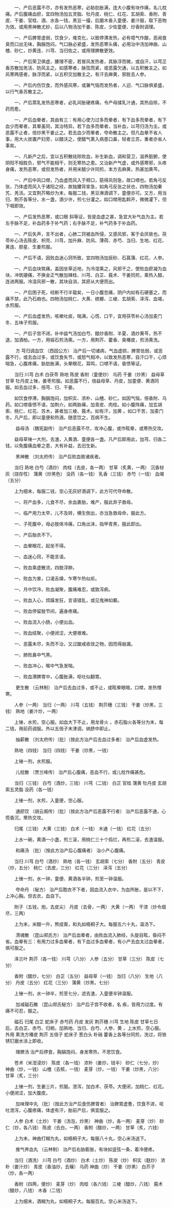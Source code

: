 <!-- { "loadSidebar": true } -->
　　一、产后恶露不尽，亦有发热恶寒，必胁肋胀满，连大小腹有块作痛，名儿枕痛。产后腹痛血瘀，宜四物汤加五灵脂、牡丹皮、桃仁、红花、玄胡索、香附、青皮、干姜、官桂、酒、水各一钱，黑豆一撮，后磨木香入童便、姜汁服，取下恶物为效。或用黑神散尤妙，后以八物汤加干姜、陈皮，少佐童便、炒香附调理。

　　一、产后脾胃虚弱，饮食少，难克化，以致停滞发热，必有噫气作酸，恶闻食臭而口出无味，胸膈饱闷，气口脉必紧盛，发热恶寒头痛，必用治中汤加神曲、山楂、砂仁，炒黄连、川芎、当归佐之，或用理脾散更效。

　　一、产后荣卫俱虚，腠理不密，若冒风发热者，其脉浮而微，或自汗，以芎芷香苏散加羌活、防风主之。如感寒者，脉弦而紧，或恶露欠通，以五积散主之。如风寒两感者，脉浮而紧，以五积交加散主之。有汗去麻黄，邪胜去人参。

　　一、产后内伤饮食，而外感风寒，或兼气恼而发热者，人迎、气口脉俱紧盛，以行气香苏散主之。

　　一、产后蒸乳发热恶寒者，必乳间胀硬疼痛，令产母揉乳汁通，其热自除，不药而愈。

　　一、产后血晕者，其由有三：有用心使力过多而晕者，有下血多而晕者，有下血少而晕者，其晕虽同，其治特异。若下血多而晕者，当补血，以芎归汤为主。或恶露不止者，倍炒黑干姜止之。若去血少而晕者，夺命散主之。但凡血晕不省人事，用大火炭置产妇旁，以醋沃之，使醋气熏入病患口鼻，轻者立苏，重者亦省人事矣。

　　一、凡新产之后，宜以五积散祛除败血，补生新血，调和营卫，滋养脏腑，使阴阳不相胜负，邪气不能相干，则无寒热之患。又治新产气虚，或外感寒邪，头疼身痛，发热恶寒，或但发热者，并用米醋少许同煎，本方去麻黄，热甚加黄芩。

　　一、产后中风口噤，乃血虚而风入于颊口，筋得风则急，故口噤也。若角弓反张，乃体虚而风入于诸阳之经，故独腰背挛急，如角弓反张之状也，四物汤加秦艽、羌活。又宜荆芥略炒为末，每服二钱，黑豆淋酒调下，童便亦可。又方，用当归、荆芥各等分，水一盏，酒少许，煎七分灌之。如口噤用匙斡开，微微灌下，但下咽即效。

　　一、产后发热恶寒，或口眼 斜等证，皆是血虚之甚，急宜大补气血为主。若左手脉不足，补血药多于补气药；右手脉不足，补气药多于补血药。

　　一、产后失声，言不出者，心肺二窍被血所侵，又感风邪，客于会厌故也。茯苓补心汤去陈皮、枳壳、川芎，加升麻、防风、薄荷、赤芍、当归、生地、红花、黄连、胆星、生姜煎服。

　　一、产后不语，因败血迷心窍所致，宜四物汤加辰砂、石菖蒲、红花、人参。

　　一、产后血块筑痛，盖因坐草近地，为冷湿乘之，风邪干之，使败血瘀凝为血块，冲筑硬痛，不换金正气散加辣桂、川芎、白芷、莪术、干姜同煎，乘热入醋，连进两服。冷湿风邪一散，其块自消，其瘀从大便而出。

　　一、产后困子死，经断不行半载矣，一日小腹忽痛，阴户内如有石硬塞之，而痛不禁，此乃石瘕也。四物汤加桃仁、大黄、槟榔、三棱、玄胡索、泽泻、血竭，水煎服。

　　一、产后血虚发热，咳嗽吐痰，喘满，心慌、口干，宜用茯苓补心汤加麦门冬、五味子煎服。

　　一、产后子宫不闭，补中益气汤加白芍、醋炒香附、半夏、酒炒黄芩，热不退，加酒柏。一方，用锻石煎汤熏。一方，用荆芥、藿香、臭椿皮，煎汤熏洗。

　　 方 芎归调血饮 （西园公方） 治产后一切诸病，气血虚损，脾胃怯弱，或恶露不行，或去血过多，或饮食失节，或怒气相冲，以致发热恶寒，自汗口干，心烦喘急，心腹疼痛，胁肋胀满，头晕眼花，耳鸣，口噤不语，昏愦等证。

　　当归 川芎 白术 白茯苓 熟地 陈皮 香附（童便炒） 乌药 干姜（炒黑） 益母草 甘草 牡丹皮上锉，姜枣煎服。如恶露不行，倍益母草、丹皮，加童便、黄酒同服。如去血过多，倍芎、归、干姜。

　　如饮食停滞，胸膈饱闷，加枳实、浓朴、山楂、砂仁。如因气恼，倍香附、乌药。如口噤昏愦不语，加荆介。如两胁痛，加青皮、肉桂。如小腹阵痛，加玄胡索、桃仁、红花、苏木，甚者加三棱、莪术。如有汗，加黄 。如口干苦，加麦门冬。凡产后，即以童便和热酒，随意饮之，百病不生。

　　 益母汤 （魏宪副传） 治产后恶露不尽，攻冲心腹，或作眩晕，或寒热交攻。

　　益母草锉一大剂，去渣，入黄酒、童便各一盏。凡产后即用此，加芎、归各二钱，以免腹痛血晕之患，大有补益，去旧生新。

　　 黑神散 （刘太府传） 治产后败血致诸疾者。

　　当归 熟地 白芍（酒炒） 肉桂（去皮，各一两） 甘草（炙黄，一两） 沉香棕灰（烧存性） 蒲黄（炒黑色） 没药（各一钱） 乳香（三钱） 赤芍（一钱） 血竭（五分）

　　上为细末，每服二钱，空心无灰好酒调下，此方可代夺命散。

　　一、将产血多，儿食不尽，余血裹胎，难产，服此弃子救母。

　　一、临产用力太早，儿不及转，横生倒出，亦当急救母命，服此方。

　　一、子死腹中，母必肢体冷痛，口角出沫，指甲青黑，服此即出。

　　一、产后胎衣不下。

　　一、血晕眼花，起坐不得。

　　一、血迷心窍，不能言语。

　　一、败血乘虚散流，四肢浮肿。

　　一、败血为害，口渴舌燥，乍寒乍热似疟。

　　一、月中饮冷，败血凝聚，腹痛难忍，或致泻痢。

　　一、败血入心，烦躁发狂，言语错乱，或见鬼神如癫。

　　一、败血停留肢节间，遍身疼痛。

　　一、败血流入小肠，小便出血。

　　一、败血结聚，小便闭涩，大便艰难。

　　一、恶露未尽，失而不治，又过酸咸收敛之物，因而得崩漏。

　　一、肺败鼻中气黑。

　　一、败血冲心，喉中气急发喘。

　　一、败血滞脾胃中，心腹胀满，呕吐似翻胃。

　　 更生散 （云林制） 治产后去血过多，或不止，或眩晕眼暗，口噤，发热憎寒。

　　人参（一两） 当归（一两） 川芎（五钱） 荆芥穗（三钱） 干姜（炒黑，三钱） 熟地（姜汁炒，一两）

　　上锉，水煎，空心服。如血大下不止，用龙骨火 ，赤石脂火各等分为末，每二钱，用前药调服。外以五倍子末津调，纳脐中即止。

　　 抽薪散 （刘太府传）〔批〕（按此方治产后去血过多者） 治产后血虚发热。

　　熟地（四钱） 当归（四钱） 干姜（炒黑，一钱）

　　上锉一剂，水煎服。

　　 儿枕散 （贾兰峰传） 治产后心腹痛，恶血不行，或儿枕作痛甚危。

　　当归（三钱） 白芍（酒炒，三钱） 川芎（二钱） 白芷 官桂 蒲黄 牡丹皮 玄胡索五灵脂 没药（各一钱）

　　上锉一剂，水煎，入童便，空心服。

　　 通瘀饮 （胡云阁传）〔批〕（按此方治产后恶露不行者） 治产后恶露不通，心慌昏沉，寒热交攻。

　　归尾（三钱） 大黄（三钱） 白术（一钱） 木通（一钱） 红花（五分）

　　上水一碗，黄酒一小盏，煎三滚，用桃仁三十个捣烂，再煎二滚，去渣温服。

　　 和痛汤 〔批〕（按此方治产后心腹痛者） 治小产心腹痛。

　　当归 川芎 白芍（酒炒） 熟地（各一钱） 玄胡索（七分） 香附（五分） 青皮（炒，五分） 桃仁（去皮，三分） 红花（三分） 泽泻（五分）

　　上锉一剂，水一钟，童便、黄酒各半钟，煎至一钟温服。

　　 夺命丹 （秘方） 治产后胞衣不下者，因血流入衣中，为血所胀，是以不下，上冲心胸。但去衣，血自下。

　　附子（五钱，炮，去皮尖） 丹皮（去骨，一两） 大黄（一两） 干漆（炒令烟尽，三两）

　　上为末，米醋一升，熬成膏，和丸如梧桐子大。每服五六十丸，温汤下。

　　 清魂散 （昆山郑氏方） 治产后血晕者，由败血流入肺经，头旋目眩，昏闷不省。血晕有三：有用力过多血晕者，有下血过多血晕者，有小产去血太过血晕者，俱可服之。

　　泽兰叶 荆芥（各一钱） 川芎（八分） 人参（五分） 甘草（三分） 陈皮（七分）

　　香附（醋炒，七分） 白芷（五分） 益母草（一钱） 当归（八分） 生地（八分） 丹皮（五分） 红花（三分） 蒲黄（炒黑，七分）

　　上锉一剂，水一钟半，煎至七分，滤去渣，入童便半钟温服。

　　 加减磁石散 （昆山郑氏秘方） 治产后子宫不收者，名 疾，皆用力过度。有痛不可忍，服之。

　　磁石 归尾 白芷 蛇床子 赤芍药 丹皮 发灰 荆芥穗 川芎 生地 陈皮 甘草七日后，去白芷、赤芍、归梢，加熟地、当归、白芍、人参、黄 ，上水煎，空心服。外用 熏洗方椿皮 荆芥 五倍子 蛇床子 葱白头 朴硝 藿香上各等分同煎，洗过，将铁锈钉磨水涂上即收。

　　 理脾汤  治产后停食，胸膈饱闷，身发寒热，不思饮食。

　　苍术（米泔浸炒） 陈皮（各一钱） 浓朴（姜炒，钱半） 砂仁（七分，炒） 神曲（炒，一钱） 山楂（去核，一钱） 麦芽（炒，一钱） 干姜（炒黑，八分） 甘草（炙，三分）

　　上锉一剂，生姜三片，煎服。泄泻，加白术、茯苓。大便闭，加桃仁、红花。小便闭涩，加大腹皮。

　　 加味理中丸 〔批〕（按此方治产后食伤脾胃者） 治脾胃虚惫，饮食不进，呕吐泄泻，心腹疼痛，体虚有汗，胎前产后，俱宜服之。

　　人参 白术（土炒） 干姜（汤泡，炒黑） 神曲（炒，各一两） 麦芽（炒） 砂仁（炒，各八钱） 陈皮（去白，一两） 香附（醋炒，一两） 甘草（炙，六钱）

　　上为末，神曲打糊为丸，如梧桐子大。每服八十丸，空心米汤送下。

　　 推气养血丸 （云林制） 治产后右胁膨胀，有块如竖弦一条，着冷便疼。

　　当归（酒洗） 川芎 白芍（酒炒） 白术（土炒） 陈皮（炒） 枳实（麸炒） 浓朴（姜汁炒） 青皮（香油炒，去穣） 乌药 神曲（炒） 干姜（炒黑） 白芥子（炒，各一两）

　　香附（四两，便炒） 麦芽（炒） 肉桂（各六钱） 三棱（醋炒，八钱） 莪术（醋炒，八钱） 木香（二钱）

　　上为细末，酒糊为丸，如梧桐子大。每服百丸，空心米汤送下。


